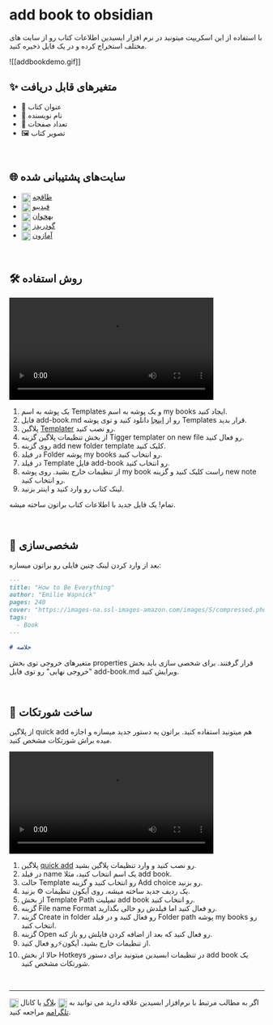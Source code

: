 
# add book to obsidian

با استفاده از این اسکریپت میتونید در نرم افزار ابسیدین اطلاعات کتاب رو از سایت های مختلف استخراج کرده و در یک فایل ذخیره کنید. 

![[addbookdemo.gif]]

## ✨ متغیر‌های قابل دریافت
- 📕 عنوان کتاب
- 👤 نام نویسنده
- 📄 تعداد صفحات
- 🖼️ تصویر کتاب

<br>

## 🌐 سایت‌های پشتیبانی شده
- <img src="https://www.google.com/s2/favicons?sz=64&amp;domain=https%3a%2f%2ftaaghche.com%2f" width="18px" height="18px" align="center"> [طاقچه](https://taaghche.com/)
- <img src="https://www.google.com/s2/favicons?sz=64&amp;domain=https%3a%2f%2ffidibo.com%2f" width="18px" height="18px" align="center"> [فیدیبو](https://fidibo.com/)
- <img src="https://www.google.com/s2/favicons?sz=64&amp;domain=https%3a%2f%2fbehkhaan.ir%2f" width="18px" height="18px" align="center"> [بهخوان](https://behkhaan.ir/)
- <img src="https://www.google.com/s2/favicons?sz=64&amp;domain=https%3a%2f%2fwww.goodreads.com%2f" width="18px" height="18px" align="center"> [گودریدز](https://www.goodreads.com/)
- <img src="https://www.google.com/s2/favicons?sz=64&amp;domain=https%3a%2f%2fwww.amazon.com%2f" width="18px" height="18px" align="center"> [آمازون](https://www.amazon.com/)

<br>

## 🛠️ روش استفاده

<video src="https://fard.storage.c2.liara.space/share/how-to-use.mp4" controls width="80%"></video>

1. یک پوشه به اسم Templates و یک پوشه به اسم my books ایجاد کنید.
2. فایل add-book.md رو از [اینجا](./Templates/add-book.md) دانلود کنید و توی پوشه Templates قرار بدید.
3. پلاگین [Templater](https://obsidian.md/plugins?id=templater-obsidian) رو نصب کنید.
4. از بخش تنظیمات پلاگین گزینه Tigger templater on new file رو فعال کنید.
5. روی گزینه add new folder template کلیک کنید.
6. در فیلد Folder پوشه my books رو انتخاب کنید.
7. در فیلد Template فایل add-book رو انتخاب کنید.
8. از تنظیمات خارج بشید. روی پوشه my book راست کلیک کنید و گزینه new note رو انتخاب کنید.
9. لینک کتاب رو وارد کنید و اینتر بزنید.

تمام! یک فایل جدید با اطلاعات کتاب براتون ساخته میشه.

<br>

## 📝 شخصی‌سازی

بعد از وارد کردن لینک چنین فایلی رو براتون میسازه:
```md
---
title: "How to Be Everything"
author: "Emilie Wapnick"
pages: 240
cover: "https://images-na.ssl-images-amazon.com/images/S/compressed.photo.goodreads.com/books/1486512765i/31307672.jpg"
tags:
  - Book
---

# خلاصه

```

متغیرهای خروجی توی بخش properties قرار گرفتند. برای شخصی سازی باید بخش "خروجی نهایی" رو توی فایل add-book.md ویرایش کنید.

<br>

## 🚀 ساخت شورتکات
از پلاگین quick add هم میتونید استفاده کنید. براتون یه دستور جدید میسازه و اجازه میده براش شورتکات مشخص کنید.

<video src="https://fard.storage.c2.liara.space/share/quick-add.mp4" controls width="80%"></video>

1. پلاگین [quick add](https://obsidian.md/plugins?id=quickadd) رو نصب کنید و وارد تنظیمات پلاگین بشید.
2. در فیلد name یک اسم انتخاب کنید، مثلا add book.
3. حالت Template رو انتخاب کنید و گزینه Add choice رو بزنید.
4. یک ردیف جدید ساخته میشه. روی آیکون تنظیمات ⚙️ بزنید.
5. از بخش Template Path تمپلیت add book رو انتخاب کنید.
6. گزینه File name Format رو فعال کنید اما فیلدش رو خالی بگذارید.
7. گزینه Create in folder رو فعال کنید و در فیلد Folder path پوشه my books رو انتخاب کنید.
8. گزینه Open رو فعال کنید که بعد از اضافه کردن فایلش رو باز کنه.
9. از تنظیمات خارج بشید، آیکون⚡رو فعال کنید.
10. حالا از بخش Hotkeys در تنظیمات ابسیدین میتونید برای دستور add book یک شورتکات مشخص کنید.

<br>

---
اگر به مطالب مرتبط با نرم‌افزار ابسیدین علاقه دارید می توانید به <img src="https://www.google.com/s2/favicons?sz=32&domain=ifard.ir" width="18px" height="18px" align="center"> [بلاگ](https://ifard.ir/) یا کانال <img src="https://www.google.com/s2/favicons?sz=32&domain=telegram.org" width="18px" height="18px" align="center"> [تلگرامم](https://t.me/ifard_ir/) مراجعه کنید. 